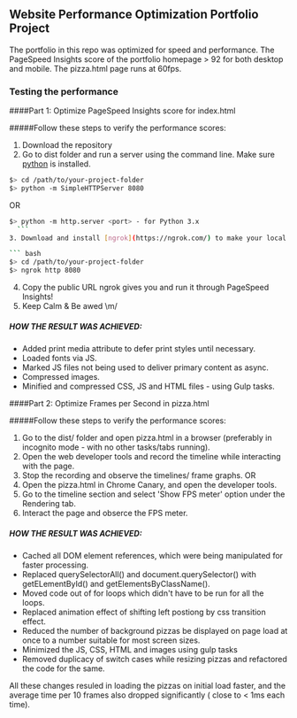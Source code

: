 ## Website Performance Optimization Portfolio Project

The portfolio in this repo was optimized for speed and performance. The PageSpeed Insights score of the portfolio homepage > 92
 for both desktop and mobile. The pizza.html page runs at 60fps.
 

### Testing the performance

####Part 1: Optimize PageSpeed Insights score for index.html

#####Follow these steps to verify the performance scores:

1. Download the repository
2. Go to dist folder and run a server using the command line. Make sure [python](https://www.python.org/downloads/) is installed.
  ``` bash
  $> cd /path/to/your-project-folder
  $> python -m SimpleHTTPServer 8080
  ```
  OR 
  ``` bash
  $> python -m http.server <port> - for Python 3.x
    ```
3. Download and install [ngrok](https://ngrok.com/) to make your local server accessible remotely.

  ``` bash
  $> cd /path/to/your-project-folder
  $> ngrok http 8080
  ```
4. Copy the public URL ngrok gives you and run it through PageSpeed Insights! 
5. Keep Calm & Be awed \m/

##### HOW THE RESULT WAS ACHIEVED:

- Added print media attribute to defer print styles until necessary.
- Loaded fonts via JS.
- Marked JS files not being used to deliver primary content as async.
- Compressed images.
- Minified and compressed CSS, JS and HTML files - using Gulp tasks.

####Part 2: Optimize Frames per Second in pizza.html

#####Follow these steps to verify the performance scores:

  1. Go to the dist/ folder and open pizza.html in a browser (preferably in incognito mode - with no other tasks/tabs running).
  2. Open the web developer tools and record the timeline while interacting with the page.
  3. Stop the recording and observe the timelines/ frame graphs.
  OR
  1. Open the pizza.html in Chrome Canary, and open the developer tools.
  2. Go to the timeline section and select 'Show FPS meter' option under the Rendering tab.
  3. Interact the page and obserce the FPS meter.

##### HOW THE RESULT WAS ACHIEVED:
  - Cached all DOM element references, which were being manipulated for faster processing.
  - Replaced querySelectorAll() and document.querySelector() with getELementById() and getElementsByClassName().
  - Moved code out of for loops which didn't have to be run for all the loops.
  - Replaced animation effect of shifting left postiong by css transition effect.
  - Reduced the number of background pizzas be displayed on page load at once to a number suitable for most screen sizes.
  - Minimized the JS, CSS, HTML and images using gulp tasks
  - Removed duplicacy of switch cases while resizing pizzas and refactored the code for the same.

All these changes resuled in loading the pizzas on initial load faster, and the average time per 10 frames also dropped significantly ( close to < 1ms each time).


